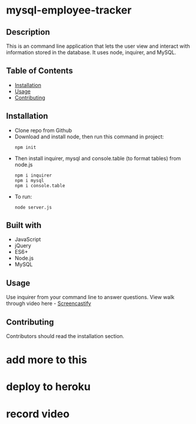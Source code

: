 # mysql-employee-tracker

## Description

This is an command line application that lets the user view and interact with information stored in the database. It uses node, inquirer, and MySQL.

## Table of Contents
* [Installation](#installation)
* [Usage](#usage)
* [Contributing](#contributing)

## Installation 
- Clone repo from Github
- Download and install node, then run this command in project:
    ```
    npm init
    ```
- Then install inquirer, mysql and console.table (to format tables) from node.js
    ```
    npm i inquirer
    npm i mysql
    npm i console.table
    ```
- To run:
    ```
    node server.js
    ```

## Built with
* JavaScript
* jQuery
* ES6+
* Node.js
* MySQL

## Usage 
Use inquirer from your command line to answer questions.
View walk through video here - [Screencastify](https://drive.google.com/file/d/1-osBk1_dbdEJA_K_KpUOVgZJguu8HUW3/view)

## Contributing 
Contributors should read the installation section.




# add more to this
# deploy to heroku
# record video